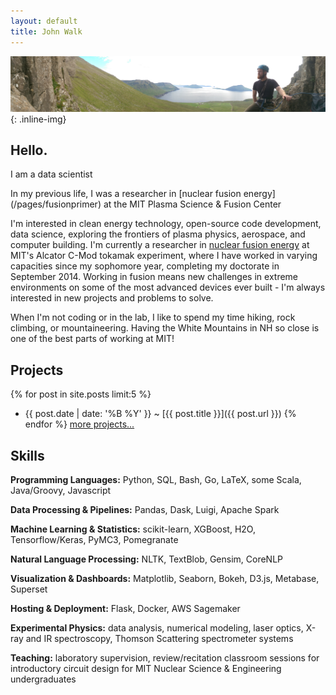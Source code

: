 ```yaml
---
layout: default
title: John Walk
---
```


![ProfilePhoto](/images/headers/faroes.jpg){: .inline-img}

## Hello.

<p>I am a data scientist</p>

<p>In my previous life, I was a researcher in 
[nuclear fusion energy](/pages/fusionprimer) at the MIT Plasma Science & Fusion Center</p>



<p>I'm interested in clean energy technology, open-source code development, 
data science, exploring the frontiers of plasma physics, aerospace, and 
computer building.  I'm currently a researcher in 
<a href="/pages/fusionprimer">nuclear fusion energy</a> at 
MIT's Alcator C-Mod tokamak experiment, where I have worked in varying 
capacities since my sophomore year, completing my doctorate in September
2014.  Working in fusion means new challenges in extreme environments on some 
of the most advanced devices ever built - I'm always interested in new projects 
and problems to solve.</p>

<p>When I'm not coding or in the lab, I like to spend my time hiking, rock 
climbing, or mountaineering.  Having the White Mountains in NH so close is one 
of the best parts of working at MIT!</p>

## Projects

{% for post in site.posts limit:5 %}
  - {{ post.date | date: '%B %Y' }} <span class="separator">~</span> [{{ post.title }}]({{ post.url }})
{% endfor %}
[more projects...](/pages/projects)

## Skills

**Programming Languages:** Python, SQL, Bash, Go, LaTeX, some Scala, 
Java/Groovy, Javascript

**Data Processing & Pipelines:** Pandas, Dask, Luigi, Apache Spark

**Machine Learning & Statistics:** scikit-learn, XGBoost, H2O, Tensorflow/Keras, 
PyMC3, Pomegranate 

**Natural Language Processing:** NLTK, TextBlob, Gensim, CoreNLP

**Visualization & Dashboards:** Matplotlib, Seaborn, Bokeh, D3.js, 
Metabase, Superset 

**Hosting & Deployment:** Flask, Docker, AWS Sagemaker

**Experimental Physics:** data analysis, numerical modeling, laser optics, 
X-ray and IR spectroscopy, Thomson Scattering spectrometer systems

**Teaching:** laboratory supervision, review/recitation classroom sessions for 
introductory circuit design for MIT Nuclear Science & Engineering undergraduates
